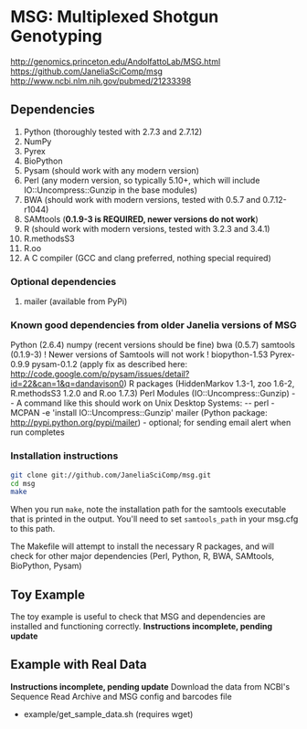 # MSG: Multiplexed Shotgun Genotyping
http://genomics.princeton.edu/AndolfattoLab/MSG.html
https://github.com/JaneliaSciComp/msg
http://www.ncbi.nlm.nih.gov/pubmed/21233398

## Dependencies

1. Python (thoroughly tested with 2.7.3 and 2.7.12)
1. NumPy
1. Pyrex
1. BioPython
1. Pysam (should work with any modern version)
1. Perl (any modern version, so typically 5.10+, which will include IO::Uncompress::Gunzip in the base modules)
1. BWA (should work with modern versions, tested with 0.5.7 and 0.7.12-r1044)
1. SAMtools (**0.1.9-3 is REQUIRED, newer versions do not work**)
1. R (should work with modern versions, tested with 3.2.3 and 3.4.1)
1. R.methodsS3
1. R.oo
1. A C compiler (GCC and clang preferred, nothing special required)

### Optional dependencies

1. mailer (available from PyPi)

### Known good dependencies from older Janelia versions of MSG

Python (2.6.4)
numpy (recent versions should be fine)
bwa (0.5.7)
samtools (0.1.9-3)  ! Newer versions of Samtools will not work !
biopython-1.53
Pyrex-0.9.9
pysam-0.1.2 (apply fix as described here: http://code.google.com/p/pysam/issues/detail?id=22&can=1&q=dandavison0)
R packages (HiddenMarkov 1.3-1, zoo 1.6-2, R.methodsS3 1.2.0 and R.oo 1.7.3)
Perl Modules (IO::Uncompress::Gunzip)
    -- A command like this should work on Unix Desktop Systems:
    -- perl -MCPAN -e 'install IO::Uncompress::Gunzip'
mailer (Python package: http://pypi.python.org/pypi/mailer) - optional; for sending email alert when run completes

### Installation instructions ###
```bash
git clone git://github.com/JaneliaSciComp/msg.git
cd msg
make
```

When you run `make`, note the installation path for the samtools executable that is printed in the output.  You'll need to set `samtools_path` in your msg.cfg to this path.

The Makefile will attempt to install the necessary R packages, and will check for other major dependencies (Perl, Python, R, BWA, SAMtools, BioPython, Pysam)

## Toy Example
The toy example is useful to check that MSG and dependencies are installed and functioning correctly.
**Instructions incomplete, pending update**

## Example with Real Data
**Instructions incomplete, pending update**
Download the data from NCBI's Sequence Read Archive and MSG config and barcodes file
 - example/get_sample_data.sh (requires wget)

